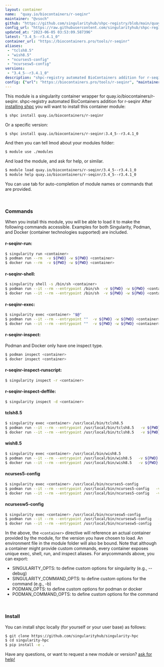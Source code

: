 ```yaml
---
layout: container
name:  "quay.io/biocontainers/r-seqinr"
maintainer: "@vsoch"
github: "https://github.com/singularityhub/shpc-registry/blob/main/quay.io/biocontainers/r-seqinr/container.yaml"
config_url: "https://raw.githubusercontent.com/singularityhub/shpc-registry/main/quay.io/biocontainers/r-seqinr/container.yaml"
updated_at: "2023-06-05 03:53:09.587396"
latest: "3.4_5--r3.4.1_0"
container_url: "https://biocontainers.pro/tools/r-seqinr"
aliases:
 - "tclsh8.5"
 - "wish8.5"
 - "ncurses5-config"
 - "ncursesw5-config"
versions:
 - "3.4_5--r3.4.1_0"
description: "shpc-registry automated BioContainers addition for r-seqinr"
config: {"url": "https://biocontainers.pro/tools/r-seqinr", "maintainer": "@vsoch", "description": "shpc-registry automated BioContainers addition for r-seqinr", "latest": {"3.4_5--r3.4.1_0": "sha256:173676d9e13b2bae2880fd18728f1f4ad38c9b92e5f30089335cd5a48e26fc46"}, "tags": {"3.4_5--r3.4.1_0": "sha256:173676d9e13b2bae2880fd18728f1f4ad38c9b92e5f30089335cd5a48e26fc46"}, "docker": "quay.io/biocontainers/r-seqinr", "aliases": {"tclsh8.5": "/usr/local/bin/tclsh8.5", "wish8.5": "/usr/local/bin/wish8.5", "ncurses5-config": "/usr/local/bin/ncurses5-config", "ncursesw5-config": "/usr/local/bin/ncursesw5-config"}}
---
```


This module is a singularity container wrapper for quay.io/biocontainers/r-seqinr.
shpc-registry automated BioContainers addition for r-seqinr
After [installing shpc](#install) you will want to install this container module:


```bash
$ shpc install quay.io/biocontainers/r-seqinr
```

Or a specific version:

```bash
$ shpc install quay.io/biocontainers/r-seqinr:3.4_5--r3.4.1_0
```

And then you can tell lmod about your modules folder:

```bash
$ module use ./modules
```

And load the module, and ask for help, or similar.

```bash
$ module load quay.io/biocontainers/r-seqinr/3.4_5--r3.4.1_0
$ module help quay.io/biocontainers/r-seqinr/3.4_5--r3.4.1_0
```

You can use tab for auto-completion of module names or commands that are provided.

<br>

### Commands

When you install this module, you will be able to load it to make the following commands accessible.
Examples for both Singularity, Podman, and Docker (container technologies supported) are included.

#### r-seqinr-run:

```bash
$ singularity run <container>
$ podman run --rm  -v ${PWD} -w ${PWD} <container>
$ docker run --rm  -v ${PWD} -w ${PWD} <container>
```

#### r-seqinr-shell:

```bash
$ singularity shell -s /bin/sh <container>
$ podman run --it --rm --entrypoint /bin/sh  -v ${PWD} -w ${PWD} <container>
$ docker run --it --rm --entrypoint /bin/sh  -v ${PWD} -w ${PWD} <container>
```

#### r-seqinr-exec:

```bash
$ singularity exec <container> "$@"
$ podman run --it --rm --entrypoint ""  -v ${PWD} -w ${PWD} <container> "$@"
$ docker run --it --rm --entrypoint ""  -v ${PWD} -w ${PWD} <container> "$@"
```

#### r-seqinr-inspect:

Podman and Docker only have one inspect type.

```bash
$ podman inspect <container>
$ docker inspect <container>
```

#### r-seqinr-inspect-runscript:

```bash
$ singularity inspect -r <container>
```

#### r-seqinr-inspect-deffile:

```bash
$ singularity inspect -d <container>
```


#### tclsh8.5

```bash
$ singularity exec <container> /usr/local/bin/tclsh8.5
$ podman run --it --rm --entrypoint /usr/local/bin/tclsh8.5   -v ${PWD} -w ${PWD} <container> -c " $@"
$ docker run --it --rm --entrypoint /usr/local/bin/tclsh8.5   -v ${PWD} -w ${PWD} <container> -c " $@"
```


#### wish8.5

```bash
$ singularity exec <container> /usr/local/bin/wish8.5
$ podman run --it --rm --entrypoint /usr/local/bin/wish8.5   -v ${PWD} -w ${PWD} <container> -c " $@"
$ docker run --it --rm --entrypoint /usr/local/bin/wish8.5   -v ${PWD} -w ${PWD} <container> -c " $@"
```


#### ncurses5-config

```bash
$ singularity exec <container> /usr/local/bin/ncurses5-config
$ podman run --it --rm --entrypoint /usr/local/bin/ncurses5-config   -v ${PWD} -w ${PWD} <container> -c " $@"
$ docker run --it --rm --entrypoint /usr/local/bin/ncurses5-config   -v ${PWD} -w ${PWD} <container> -c " $@"
```


#### ncursesw5-config

```bash
$ singularity exec <container> /usr/local/bin/ncursesw5-config
$ podman run --it --rm --entrypoint /usr/local/bin/ncursesw5-config   -v ${PWD} -w ${PWD} <container> -c " $@"
$ docker run --it --rm --entrypoint /usr/local/bin/ncursesw5-config   -v ${PWD} -w ${PWD} <container> -c " $@"
```



In the above, the `<container>` directive will reference an actual container provided
by the module, for the version you have chosen to load. An environment file in the
module folder will also be bound. Note that although a container
might provide custom commands, every container exposes unique exec, shell, run, and
inspect aliases. For anycommands above, you can export:

 - SINGULARITY_OPTS: to define custom options for singularity (e.g., --debug)
 - SINGULARITY_COMMAND_OPTS: to define custom options for the command (e.g., -b)
 - PODMAN_OPTS: to define custom options for podman or docker
 - PODMAN_COMMAND_OPTS: to define custom options for the command

<br>

### Install

You can install shpc locally (for yourself or your user base) as follows:

```bash
$ git clone https://github.com/singularityhub/singularity-hpc
$ cd singularity-hpc
$ pip install -e .
```

Have any questions, or want to request a new module or version? [ask for help!](https://github.com/singularityhub/singularity-hpc/issues)